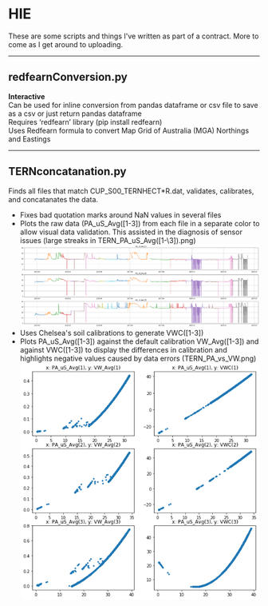 # HIE
These are some scripts and things I've written as part of a contract. More to come as I get around to uploading.

***
## redfearnConversion.py
**Interactive**<br/>
Can be used for inline conversion from pandas dataframe or csv file to save as a csv or just return pandas dataframe<br/> 
Requires ‘redfearn’ library (pip install redfearn)<br/>
Uses Redfearn formula to convert Map Grid of Australia (MGA) Northings and Eastings<br/>

***
## TERNconcatanation.py
Finds all files that match CUP_S00_TERNHECT\*R.dat, validates, calibrates, and concatanates the data.<br/>
* Fixes bad quotation marks around NaN values in several files<br/>
* Plots the raw data (PA_uS_Avg(\[1-3\]) from each file in a separate color to allow visual data validation. This assisted in the diagnosis of sensor issues (large streaks in TERN_PA_uS_Avg(\[1-\3]).png)<br>
![Alt text](https://raw.githubusercontent.com/GabeBolton/HIE/master/TERN_PA_uS_Avg(%5B1-3%5D).png?raw=true "TERN_PA_uS_Avg([1-3].png")<br>
* Uses Chelsea's soil calibrations to generate VWC(\[1-3\])<br/>
* Plots PA_uS_Avg(\[1-3\]) against the default calibration VW_Avg(\[1-3\]) and against VWC(\[1-3\]) to display the differences in calibration and highlights negative values caused by data errors (TERN_PA_vs_VW.png)
![Alt text](https://raw.githubusercontent.com/GabeBolton/HIE/master/TERN_PA_vs_VW.png?raw=true "TERN_PA_vs_VW.png")
